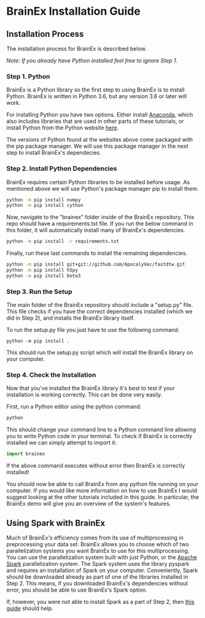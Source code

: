# BrainEx Installation Guide

## Installation Process
The installation process for BrainEx is described below. 

*Note: If you already have Python installed feel free to ignore Step 1.*

### Step 1. Python
BrainEx is a Python library so the first step to using BrainEx is to install Python. BrainEx is written in Python 3.6, but any version 3.6 or later will work. 

For installing Python you have two options. Either install [Anaconda](https://docs.anaconda.com/anaconda/install/), which also includes libraries that are used in other parts of these tutorials, or install Python from the Python website [here](https://www.python.org/downloads/). 

The versions of Python found at the websites above come packaged with the pip package manager. We will use this package manager in the next step to install BrainEx's dependecies. 

### Step 2. Install Python Dependencies
BrainEx requires certain Python libraries to be installed before usage. As mentioned above we will use Python's package manager pip to install them. 

```bash
python -m pip install numpy
python -m pip install cython
```

Now, navigate to the "brainex" folder inside of the BrainEx repository. This repo should have a requirements.txt file. If you run the below command in this folder, it will automatically install many of BrainEx's dependencies. 

```bash
python -m pip install -r requirements.txt
```

Finally, run these last commands to install the remaining dependencies. 

```bash
python -m pip install git+git://github.com/ApocalyVec/fastdtw.git
python -m pip install h5py
python -m pip install boto3
```

### Step 3. Run the Setup

The main folder of the BrainEx repository should include a "setup.py" file. This file checks if you have the correct dependencies installed (which we did in Step 2), and installs the BrainEx library itself. 

To run the setup.py file you just have to use the following command:

```
python -m pip install .
```

This should run the setup.py script which will install the BrainEx library on your computer. 

### Step 4. Check the Installation

Now that you've installed the BrainEx library it's best to test if your installation is working correctly. This can be done very easily. 

First, run a Python editor using the python command:

```bash
python
```

This should change your command line to a Python command line allowing you to write Python code in your terminal. To check if BrainEx is correctly installed we can simply attempt to import it:

```python
import brainex
```

If the above command executes without error then BrainEx is correctly installed!

You should now be able to call BrainEx from any python file running on your computer. If you would like more information on how to use BrainEx I would suggest looking at the other tutorials included in this guide. In particular, the BrainEx demo will give you an overview of the system's features. 

## Using Spark with BrainEx

Much of BrainEx's efficiency comes from its use of multiprocessing in preprocessing your data set. BrainEx allows you to choose which of two parallelization systems you want BrainEx to use for this multiprocessing. You can use the parallelization system built with just Python, or the [Apache Spark](https://www.google.com/url?sa=t&rct=j&q=&esrc=s&source=web&cd=&cad=rja&uact=8&ved=2ahUKEwihrsyzqrbvAhVEOs0KHZX9DkQQFjAAegQIBBAD&url=https%3A%2F%2Fspark.apache.org%2F&usg=AOvVaw0PRjizm_RRWFrZz0aW1eey) parallelization system. The Spark system uses the library pyspark and requires an installation of Spark on your computer. Conveniently, Spark should be downloaded already as part of one of the libraries installed in Step 2. This means, if you downloaded BrainEx's dependencies without error, you should be able to use BrainEx's Spark option. 

If, however, you were not able to install Spark as a part of Step 2, then [this guide](https://www.datacamp.com/community/tutorials/installation-of-pyspark) should help.